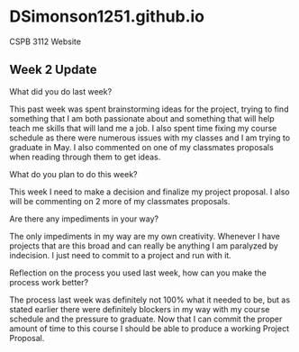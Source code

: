 # DSimonson1251.github.io
CSPB 3112 Website

## Week 2 Update

What did you do last week?

This past week was spent brainstorming ideas for the project, trying to find something that I am both passionate about and something that will help teach me skills that will land me a job. I also spent time fixing my course schedule as there were numerous issues with my classes and I am trying to graduate in May. I also commented on one of my classmates proposals when reading through them to get ideas. 

What do you plan to do this week?

This week I need to make a decision and finalize my project proposal. I also will be commenting on 2 more of my classmates proposals.

Are there any impediments in your way?

The only impediments in my way are my own creativity. Whenever I have projects that are this broad and can really be anything I am paralyzed by indecision. I just need to commit to a project and run with it. 

Reflection on the process you used last week, how can you make the process work better?

The process last week was definitely not 100% what it needed to be, but as stated earlier there were definitely blockers in my way with my course schedule and the pressure to graduate. Now that I can commit the proper amount of time to this course I should be able to produce a working Project Proposal. 
